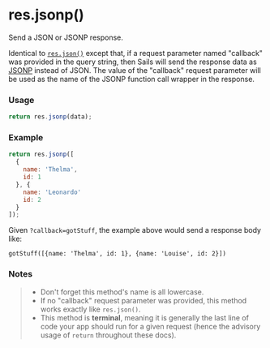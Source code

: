 # res.jsonp()

Send a JSON or JSONP response.

Identical to [`res.json()`](http://sailsjs.com/documentation/reference/response-res/res-json) except that, if a request parameter named "callback" was provided in the query string, then Sails will send the response data as [JSONP](http://en.wikipedia.org/wiki/JSONP) instead of JSON.  The value of the "callback" request parameter will be used as the name of the JSONP function call wrapper in the response.

### Usage
```js
return res.jsonp(data);
```

### Example

```js
return res.jsonp([
  {
    name: 'Thelma',
    id: 1
  }, {
    name: 'Leonardo'
    id: 2
  }
]);
```


Given `?callback=gotStuff`, the example above would send a response body like:

```
gotStuff([{name: 'Thelma', id: 1}, {name: 'Louise', id: 2}])
```



### Notes
> + Don't forget this method's name is all lowercase.
> + If no "callback" request parameter was provided, this method works exactly like `res.json()`.
> + This method is **terminal**, meaning it is generally the last line of code your app should run for a given request (hence the advisory usage of `return` throughout these docs).






<docmeta name="displayName" value="res.jsonp()">
<docmeta name="pageType" value="method">

